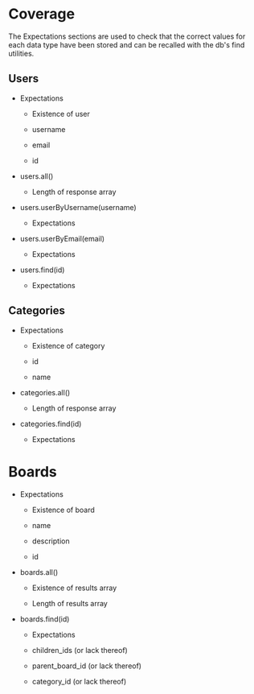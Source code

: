 # Coverage

The Expectations sections are used to check that the correct values for each
data type have been stored and can be recalled with the db's find utilities.

## Users

* Expectations

    * Existence of user

    * username

    * email

    * id

* users.all()

    * Length of response array

* users.userByUsername(username)

    * Expectations

* users.userByEmail(email)

    * Expectations

* users.find(id)

    * Expectations

## Categories

* Expectations

    * Existence of category

    * id

    * name

* categories.all()

    * Length of response array

* categories.find(id)

    * Expectations

# Boards

* Expectations

    * Existence of board

    * name

    * description

    * id

* boards.all()

    * Existence of results array

    * Length of results array

* boards.find(id)

    * Expectations

    * children_ids (or lack thereof)

    * parent_board_id (or lack thereof)

    * category_id (or lack thereof)

